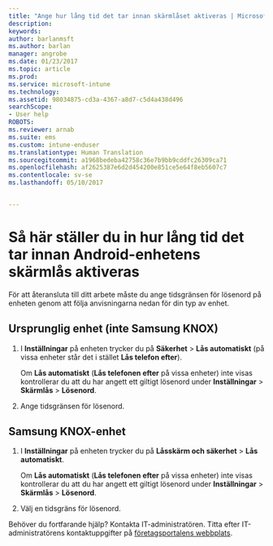 ```yaml
---
title: "Ange hur lång tid det tar innan skärmlåset aktiveras | Microsoft-dokument"
description: 
keywords: 
author: barlanmsft
ms.author: barlan
manager: angrobe
ms.date: 01/23/2017
ms.topic: article
ms.prod: 
ms.service: microsoft-intune
ms.technology: 
ms.assetid: 98034875-cd3a-4367-a8d7-c5d4a438d496
searchScope:
- User help
ROBOTS: 
ms.reviewer: arnab
ms.suite: ems
ms.custom: intune-enduser
ms.translationtype: Human Translation
ms.sourcegitcommit: a1968bedeba42758c36e7b9bb9cddfc26309ca71
ms.openlocfilehash: af2625387e6d2d454200e851ce5e64f8eb5607c7
ms.contentlocale: sv-se
ms.lasthandoff: 05/10/2017


---
```


# <a name="how-to-set-the-amount-of-time-before-your-android-device-locks-its-screen"></a>Så här ställer du in hur lång tid det tar innan Android-enhetens skärmlås aktiveras

För att återansluta till ditt arbete måste du ange tidsgränsen för lösenord på enheten genom att följa anvisningarna nedan för din typ av enhet.

## <a name="native-non-samsung-knox-device"></a>Ursprunglig enhet (inte Samsung KNOX)

1.  I **Inställningar** på enheten trycker du på **Säkerhet** &gt; **Lås automatiskt** (på vissa enheter står det i stället **Lås telefon efter**).

    Om **Lås automatiskt** (**Lås telefonen efter** på vissa enheter) inte visas kontrollerar du att du har angett ett giltigt lösenord under **Inställningar** &gt; **Skärmlås** &gt; **Lösenord**.

2.  Ange tidsgränsen för lösenord.

## <a name="samsung-knox-device"></a>Samsung KNOX-enhet

1.  I **Inställningar** på enheten trycker du på **Låsskärm och säkerhet** &gt; **Lås automatiskt**.

    Om **Lås automatiskt** (**Lås telefonen efter** på vissa enheter) inte visas kontrollerar du att du har angett ett giltigt lösenord under **Inställningar** &gt; **Skärmlås** &gt; **Lösenord**.

2.  Välj en tidsgräns för lösenord.

Behöver du fortfarande hjälp? Kontakta IT-administratören. Titta efter IT-administratörens kontaktuppgifter på [företagsportalens webbplats](http://portal.manage.microsoft.com).

